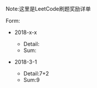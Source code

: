 Note:这里是LeetCode刷题奖励详单

Form:

- 2018-x-x
  - Detail:
  - Sum:


- 2018-3-1
  - Detail:7+2
  - Sum:9

